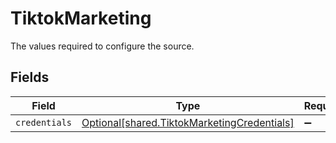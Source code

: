 # TiktokMarketing

The values required to configure the source.


## Fields

| Field                                                                                                | Type                                                                                                 | Required                                                                                             | Description                                                                                          |
| ---------------------------------------------------------------------------------------------------- | ---------------------------------------------------------------------------------------------------- | ---------------------------------------------------------------------------------------------------- | ---------------------------------------------------------------------------------------------------- |
| `credentials`                                                                                        | [Optional[shared.TiktokMarketingCredentials]](undefined/models/shared/tiktokmarketingcredentials.md) | :heavy_minus_sign:                                                                                   | N/A                                                                                                  |